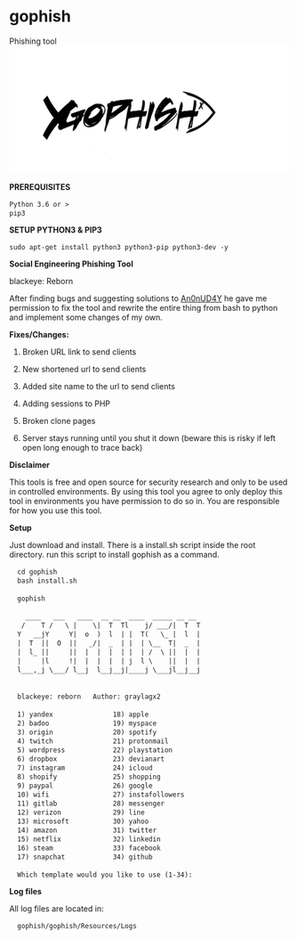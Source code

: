 # gophish
Phishing tool
![gophish logo](https://github.com/graylagx2/Images/blob/master/gophish_logo.png)

**PREREQUISITES**

    Python 3.6 or >
    pip3
    
**SETUP PYTHON3 & PIP3**

    sudo apt-get install python3 python3-pip python3-dev -y

**Social Engineering Phishing Tool**
  
  blackeye: Reborn
  
After finding bugs and suggesting solutions to <a href="https://github.com/An0nUD4Y/blackeye">An0nUD4Y</a> he gave me permission to fix the tool and rewrite the entire thing from bash to python and implement some changes of my own.

**Fixes/Changes:**

  1) Broken URL link to send clients
  
  2) New shortened url to send clients
  
  3) Added site name to the url to send clients
  
  4) Adding sessions to PHP
  
  5) Broken clone pages
  
  6) Server stays running until you shut it down (beware this is risky if left open long enough to trace back)
  
  
  **Disclaimer**
  
  This tools is free and open source for security research and only to be used in controlled environments. By using this tool you agree to only deploy this tool in environments you have permission to do so in. You are responsible for how you use this tool.
  
  
  **Setup**
  
  Just download and install. There is a install.sh script inside the root directory. run this script to install gophish as a command.
      
      cd gophish 
      bash install.sh
      
      gophish
      
        ____   ___   ____  __ __  ____  _____ __ __ 
       /    T /   \ |    \|  T  Tl    j/ ___/|  T  T                                                                                  
      Y   __jY     Y|  o  )  l  | |  T(   \_ |  l  |                                                                                  
      |  T  ||  O  ||   _/|  _  | |  | \__  T|  _  |                                                                                  
      |  l_ ||     ||  |  |  |  | |  | /  \ ||  |  |                                                                                  
      |     |l     !|  |  |  |  | j  l \    ||  |  |                                                                                  
      l___,_j \___/ l__j  l__j__j|____j \___jl__j__j                                                                                  
                                                                                                                                
                                                                                                                                
      blackeye: reborn   Author: graylagx2
                                                                                                                                
      1) yandex               18) apple                                                                                               
      2) badoo                19) myspace
      3) origin               20) spotify
      4) twitch               21) protonmail
      5) wordpress            22) playstation
      6) dropbox              23) devianart
      7) instagram            24) icloud
      8) shopify              25) shopping
      9) paypal               26) google
      10) wifi                27) instafollowers
      11) gitlab              28) messenger
      12) verizon             29) line
      13) microsoft           30) yahoo
      14) amazon              31) twitter
      15) netflix             32) linkedin
      16) steam               33) facebook
      17) snapchat            34) github

      Which template would you like to use (1-34):
      
**Log files**
      
All log files are located in:

      gophish/gophish/Resources/Logs
      

